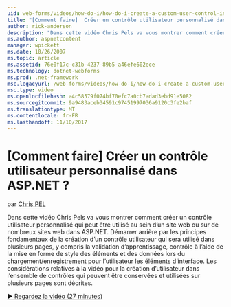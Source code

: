 ```yaml
---
uid: web-forms/videos/how-do-i/how-do-i-create-a-custom-user-control-in-aspnet
title: "[Comment faire]  Créer un contrôle utilisateur personnalisé dans ASP.NET ? | Microsoft Docs"
author: rick-anderson
description: "Dans cette vidéo Chris Pels va vous montrer comment créer un contrôle utilisateur personnalisé qui peut être utilisé au sein d’un site web ou sur de nombreux sites web dans ASP.NET. STA...."
ms.author: aspnetcontent
manager: wpickett
ms.date: 10/26/2007
ms.topic: article
ms.assetid: 76e0f17c-c31b-4237-89b5-a46efe602ece
ms.technology: dotnet-webforms
ms.prod: .net-framework
msc.legacyurl: /web-forms/videos/how-do-i/how-do-i-create-a-custom-user-control-in-aspnet
msc.type: video
ms.openlocfilehash: a4c58579f074bf70efc7a0cb7adad3ebd91e5082
ms.sourcegitcommit: 9a9483aceb34591c97451997036a9120c3fe2baf
ms.translationtype: MT
ms.contentlocale: fr-FR
ms.lasthandoff: 11/10/2017
---
```

<a name="how-do-i--create-a-custom-user-control-in-aspnet"></a>[Comment faire]  Créer un contrôle utilisateur personnalisé dans ASP.NET ?
====================
par [Chris PEL](https://twitter.com/chrispels)

Dans cette vidéo Chris Pels va vous montrer comment créer un contrôle utilisateur personnalisé qui peut être utilisé au sein d’un site web ou sur de nombreux sites web dans ASP.NET. Démarrer arrière par les principes fondamentaux de la création d’un contrôle utilisateur qui sera utilisé dans plusieurs pages, y compris la validation d’apprentissage, contrôle à l’aide de la mise en forme de style des éléments et des données lors du chargement/enregistrement pour l’utilisateur les éléments d’interface. Les considérations relatives à la vidéo pour la création d’utilisateur dans l’ensemble de contrôles qui peuvent être conservées et utilisées sur plusieurs pages sont décrites.

[&#9654; Regardez la vidéo (27 minutes)](https://channel9.msdn.com/Blogs/ASP-NET-Site-Videos/how-do-i-create-a-custom-user-control-in-aspnet)
